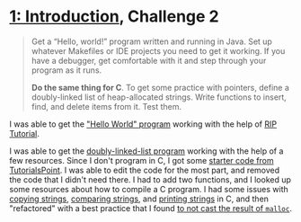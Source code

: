 # [1: Introduction][ci-introduction], Challenge 2

> Get a “Hello, world!” program written and running in Java. Set up whatever Makefiles or IDE projects you need to get it working. If you have a debugger, get comfortable with it and step through your program as it runs.
>
> **Do the same thing for C**. To get some practice with pointers, define a doubly-linked list of heap-allocated strings. Write functions to insert, find, and delete items from it. Test them.

I was able to get the ["Hello World" program][source-hello-world-c] working with the help of [RIP Tutorial][resource-hello-world-c].

I was able to get the [doubly-linked-list program][source-doubly-linked-list-c] working with the help of a few resources. Since I don't program in C, I got some [starter code from TutorialsPoint][resource-doubly-linked-list-sample-c]. I was able to edit the code for the most part, and removed the code that I didn't need there. I had to add two functions, and I looked up some resources about how to compile a C program. I had some issues with [copying strings][resource-copy-strings-c], [comparing strings][resource-compare-strings-c], and [printing strings][resource-printf-c] in C, and then "refactored" with a best practice that I found [to not cast the result of `malloc`][resource-cast-result-of-malloc-c].


[ci-introduction]: http://craftinginterpreters.com/introduction.html#challenges
[source-hello-world-c]: ./helloworld.c
[resource-hello-world-c]: https://riptutorial.com/c/example/795/hello-world
[source-doubly-linked-list-c]: ./doubly-linked-list.c
[resource-doubly-linked-list-sample-c]: https://www.tutorialspoint.com/data_structures_algorithms/doubly_linked_list_program_in_c.htm
[resource-compare-strings-c]: https://www.wikihow.com/Compare-Two-Strings-in-C-Programming
[resource-printf-c]: https://www.tutorialspoint.com/c_standard_library/c_function_printf.htm
[resource-copy-strings-c]: https://stackoverflow.com/questions/20767524/doubly-linked-list-with-strings
[resource-cast-result-of-malloc-c]: https://stackoverflow.com/questions/605845/do-i-cast-the-result-of-malloc/605858#605858
